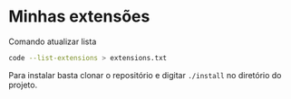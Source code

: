 # Minhas extensões

Comando atualizar lista
```sh
code --list-extensions > extensions.txt
```


Para instalar basta clonar o repositório e digitar `./install` no diretório do projeto. 
